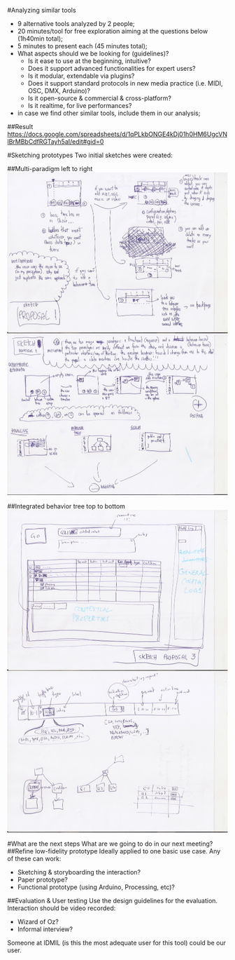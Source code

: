 #Analyzing similar tools
- 9 alternative tools analyzed by 2 people;
- 20 minutes/tool for free exploration aiming at the questions below (1h40min total);
- 5 minutes to present each (45 minutes total);
- What aspects should we be looking for (guidelines)?
	* Is it ease to use at the beginning, intuitive?
	* Does it support advanced functionalities for expert users?
	* Is it modular, extendable via plugins?
	* Does it support standard protocols in new media practice (i.e. MIDI, OSC, DMX, Arduino)?
	* Is it open-source & commercial & cross-platform?
	* Is it realtime, for live performances?
- in case we find other similar tools, include them in our analysis;

##Result
https://docs.google.com/spreadsheets/d/1qPLkbONGE4kDj01h0HM6UgcVNlBrMBbCdfRGTayh5aI/edit#gid=0

#Sketching prototypes
Two initial sketches were created: 

##Multi-paradigm left to right
![Sketch1](assets/jeronimo-sketch1.jpg)
![Sketch2](assets/jeronimo-sketch2.jpg)

##Integrated behavior tree top to bottom
![Sketch1](assets/sofian-sketch1.jpg)
![Sketch2](assets/sofian-sketch2.jpg)

#What are the next steps
What are we going to do in our next meeting?
##Refine low-fidelity prototype
Ideally applied to one basic use case. Any of these can work:
- Sketching & storyboarding the interaction?
- Paper prototype?
- Functional prototype (using Arduino, Processing, etc)?

##Evaluation & User testing
Use the design guidelines for the evaluation. Interaction should be video recorded:
- Wizard of Oz?
- Informal interview?

Someone at IDMIL (is this the most adequate user for this tool) could be our user.
